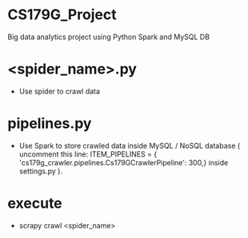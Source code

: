 # CS179G_Project
Big data analytics project using Python Spark and MySQL DB

# <spider_name>.py 
- Use spider to crawl data 

# pipelines.py 
- Use Spark to store crawled data inside MySQL / NoSQL database ( uncomment this line: ITEM_PIPELINES = {
    'cs179g_crawler.pipelines.Cs179GCrawlerPipeline': 300,} inside settings.py ).

# execute 
- scrapy crawl <spider_name> 
